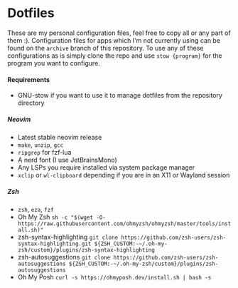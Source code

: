 # Dotfiles
These are my personal configuration files, feel free to copy all or any part of them :). Configuration files for apps which I'm not currently using can be found on the `archive` branch of this repository. To use any of these configurations as is simply clone the repo and use `stow {program}` for the program you want to configure.

#### Requirements
- GNU-stow if you want to use it to manage dotfiles from the repository directory

##### Neovim
- Latest stable neovim release
- `make`, `unzip`, `gcc`
- `ripgrep` for fzf-lua
- A nerd font (I use JetBrainsMono)
- Any LSPs you require installed via system package manager
- `xclip` or `wl-clipboard` depending if you are in an X11 or Wayland session

##### Zsh
- `zsh`, `eza`, `fzf`
- Oh My Zsh `sh -c "$(wget -O- https://raw.githubusercontent.com/ohmyzsh/ohmyzsh/master/tools/install.sh)"`
- zsh-syntax-highlighting `git clone https://github.com/zsh-users/zsh-syntax-highlighting.git ${ZSH_CUSTOM:-~/.oh-my-zsh/custom}/plugins/zsh-syntax-highlighting`
- zsh-autosuggestions `git clone https://github.com/zsh-users/zsh-autosuggestions ${ZSH_CUSTOM:-~/.oh-my-zsh/custom}/plugins/zsh-autosuggestions`
- Oh My Posh `curl -s https://ohmyposh.dev/install.sh | bash -s`
